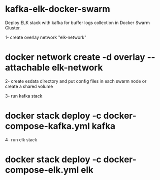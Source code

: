 # kafka-elk-docker-swarm

Deploy ELK stack with kafka for buffer logs collection in Docker Swarm Cluster.

1- create overlay network "elk-network"

# docker network create -d overlay --attachable elk-network

2- create esdata directory and put config files in each swarm node or create a shared volume

3- run kafka stack

# docker stack deploy -c docker-compose-kafka.yml kafka

4- run elk stack

# docker stack deploy -c docker-compose-elk.yml elk
